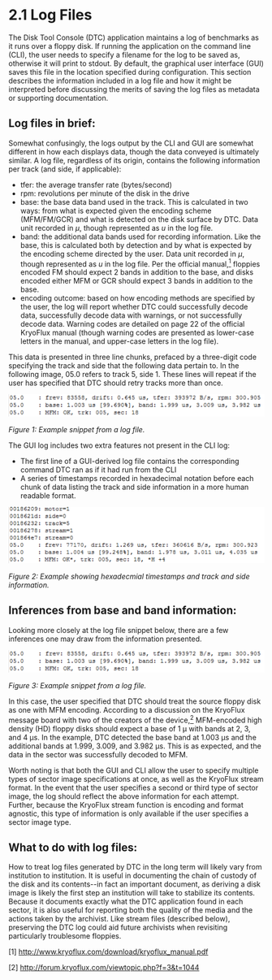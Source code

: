 # 2.1 Log Files

The Disk Tool Console (DTC) application maintains a log of benchmarks as it runs over a floppy disk. If running the application on the command line (CLI), the user needs to specify a filename for the log to be saved as, otherwise it will print to stdout. By default, the graphical user interface (GUI) saves this file in the location specified during configuration. This section describes the information included in a log file and how it might be interpreted before discussing the merits of saving the log files as metadata or supporting documentation. 

## Log files in brief:

Somewhat confusingly, the logs output by the CLI and GUI are somewhat different in how each displays data, though the data conveyed is ultimately similar. A log file, regardless of its origin, contains the following information per track (and side, if applicable):

* tfer: the average transfer rate (bytes/second)
* rpm: revolutions per minute of the disk in the drive
* base: the base data band used in the track. This is calculated in two ways: from what is expected given the encoding scheme (MFM/FM/GCR) and what is detected on the disk surface by DTC. Data unit recorded in *μ*, though represented as *u* in the log file.
* band: the additional data bands used for recording information. Like the base, this is calculated both by detection and by what is expected by the encoding scheme directed by the user. Data unit recorded in *μ*, though represented as *u* in the log file. Per the official manual,<a href="#anchor1"><sup>1</sup></a> floppies encoded FM should expect 2 bands in addition to the base, and disks encoded either MFM or GCR should expect 3 bands in addition to the base. 
* encoding outcome: based on how encoding methods are specified by the user, the log will report whether DTC could successfully decode data, successfully decode data with warnings, or not successfully decode data. Warning codes are detailed on page 22 of the official KryoFlux manual (though warning codes are presented as lower-case letters in the manual, and upper-case letters in the log file).

This data is presented in three line chunks, prefaced by a three-digit code specifying the track and side that the following data pertain to. In the following image, 05.0 refers to track 5, side 1. These lines will repeat if the user has specified that DTC should retry tracks more than once.
  
![Figure 1: Example snippet from a log file.](images/log-files-figure01.png "Figure 1: Example snippet from a log file.")

*Figure 1: Example snippet from a log file.*

The GUI log includes two extra features not present in the CLI log:

* The first line of a GUI-derived log file contains the corresponding command DTC ran as if it had run from the CLI
* A series of timestamps recorded in hexadecimal notation before each chunk of data listing the track and side information in a more human readable format.

![Figure 2: Example showing hexadecmial timestamps and track and side information.](images/log-files-figure02.png "Figure 2: Example showing hexadecmial timestamps and track and side information.")

*Figure 2: Example showing hexadecmial timestamps and track and side information.*


## Inferences from base and band information:

Looking more closely at the log file snippet below, there are a few inferences one may draw from the information presented.

![Figure 3: Example snippet from a log file.](images/log-files-figure03.png "Figure 3: Example snippet from a log file.")

*Figure 3: Example snippet from a log file.*

In this case, the user specified that DTC should treat the source floppy disk as one with MFM encoding. According to a discussion on the KryoFlux message board with two of the creators of the device,<a href="#anchor2"><sup>2</sup></a> MFM-encoded high density (HD) floppy disks should expect a base of 1 μ with bands at 2, 3, and 4 μs. In the example, DTC detected the base band at 1.003 μs and the additional bands at 1.999, 3.009, and 3.982 μs. This is as expected, and the data in the sector was successfully decoded to MFM.

Worth noting is that both the GUI and CLI allow the user to specify multiple types of sector image specifications at once, as well as the KryoFlux stream format. In the event that the user specifies a second or third type of sector image, the log should reflect the above information for each attempt. Further, because the KryoFlux stream function is encoding and format agnostic, this type of information is only available if the user specifies a sector image type.

## What to do with log files:

How to treat log files generated by DTC in the long term will likely vary from institution to institution. It is useful in documenting the chain of custody of the disk and its contents--in fact an important document, as deriving a disk image is likely the first step an institution will take to stabilize its contents. Because it documents exactly what the DTC application found in each sector, it is also useful for reporting both the quality of the media and the actions taken by the archivist. Like stream files (described below), preserving the DTC log could aid future archivists when revisiting particularly troublesome floppies.
  
<a name="anchor1">[1]</a> http://www.kryoflux.com/download/kryoflux_manual.pdf

<a name="anchor2">[2]</a> http://forum.kryoflux.com/viewtopic.php?f=3&t=1044
